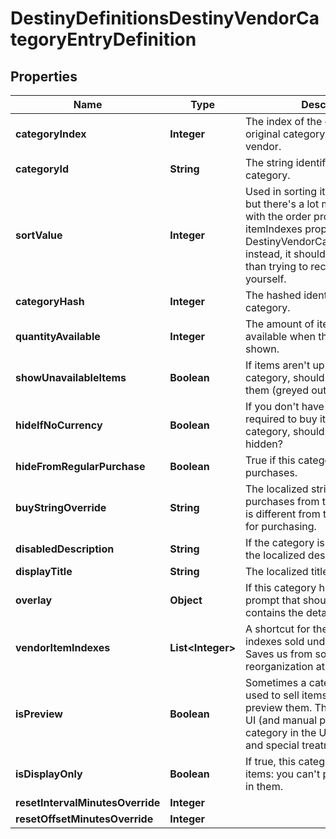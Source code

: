 
# DestinyDefinitionsDestinyVendorCategoryEntryDefinition

## Properties
Name | Type | Description | Notes
------------ | ------------- | ------------- | -------------
**categoryIndex** | **Integer** | The index of the category in the original category definitions for the vendor. |  [optional]
**categoryId** | **String** | The string identifier of the category. |  [optional]
**sortValue** | **Integer** | Used in sorting items in vendors... but there&#39;s a lot more to it. Just go with the order provided in the itemIndexes property on the DestinyVendorCategoryComponent instead, it should be more reliable than trying to recalculate it yourself. |  [optional]
**categoryHash** | **Integer** | The hashed identifier for the category. |  [optional]
**quantityAvailable** | **Integer** | The amount of items that will be available when this category is shown. |  [optional]
**showUnavailableItems** | **Boolean** | If items aren&#39;t up for sale in this category, should we still show them (greyed out)? |  [optional]
**hideIfNoCurrency** | **Boolean** | If you don&#39;t have the currency required to buy items from this category, should the items be hidden? |  [optional]
**hideFromRegularPurchase** | **Boolean** | True if this category doesn&#39;t allow purchases. |  [optional]
**buyStringOverride** | **String** | The localized string for making purchases from this category, if it is different from the vendor&#39;s string for purchasing. |  [optional]
**disabledDescription** | **String** | If the category is disabled, this is the localized description to show. |  [optional]
**displayTitle** | **String** | The localized title of the category. |  [optional]
**overlay** | **Object** | If this category has an overlay prompt that should appear, this contains the details of that prompt. |  [optional]
**vendorItemIndexes** | **List&lt;Integer&gt;** | A shortcut for the vendor item indexes sold under this category. Saves us from some expensive reorganization at runtime. |  [optional]
**isPreview** | **Boolean** | Sometimes a category isn&#39;t actually used to sell items, but rather to preview them. This implies different UI (and manual placement of the category in the UI) in the game, and special treatment. |  [optional]
**isDisplayOnly** | **Boolean** | If true, this category only displays items: you can&#39;t purchase anything in them. |  [optional]
**resetIntervalMinutesOverride** | **Integer** |  |  [optional]
**resetOffsetMinutesOverride** | **Integer** |  |  [optional]



